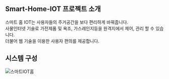 ## Smart-Home-IOT 프로젝트 소개
스마트 홈 IOT는 사용자들의 주거공간을 보다 편리하게 바꿔줍니다.  
사물인터넷 기술로 가전제품 및 욕조, 가스레인지등을 원격지에서 제어, 관리 할 수 있습니다.  
더불어 웹 기술을 이용한 사용자 편의를 제공합니다.

## 시스템 구성
![스마트IOT홈](https://user-images.githubusercontent.com/45892592/62939130-806c2700-be0b-11e9-8b4c-8c79f2f364b6.JPG)
